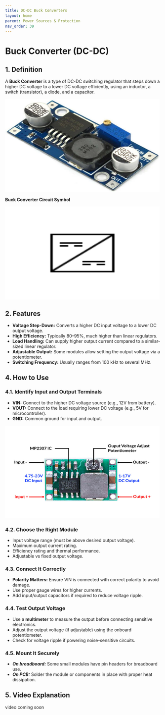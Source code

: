 ```yaml
---
title: DC-DC Buck Converters
layout: home
parent: Power Sources & Protection
nav_order: 39
---
```


# Buck Converter (DC-DC)

## 1. Definition
A **Buck Converter** is a type of DC-DC switching regulator that steps down a higher DC voltage to a lower DC voltage efficiently, using an inductor, a switch (transistor), a diode, and a capacitor.

<img src="\images\lm2596-dc-dc-buck-converter-step-down-power-module-robodo-original-imaf7pamysgtgc7u.webp" width="500" height="300" alt="buck converter">

**Buck Converter Circuit Symbol**

<img src="\images\CC-CC-converter.png" width="500" height="300" alt="buck converter symbol"> 

## 2. Features

- **Voltage Step-Down:** Converts a higher DC input voltage to a lower DC output voltage.
- **High Efficiency:** Typically 80–95%, much higher than linear regulators.
- **Load Handling:** Can supply higher output current compared to a similar-sized linear regulator.
- **Adjustable Output:** Some modules allow setting the output voltage via a potentiometer.
- **Switching Frequency:** Usually ranges from 100 kHz to several MHz.

## 4. How to Use

### 4.1. Identify Input and Output Terminals
- **VIN:** Connect to the higher DC voltage source (e.g., 12V from battery).
- **VOUT:** Connect to the load requiring lower DC voltage (e.g., 5V for microcontroller).
- **GND:** Common ground for input and output.

<img src="\images\Mini360-pinout.jpg" width="500" height="300" alt="buck converter pins">

### 4.2. Choose the Right Module
- Input voltage range (must be above desired output voltage).
- Maximum output current rating.
- Efficiency rating and thermal performance.
- Adjustable vs fixed output voltage.

### 4.3. Connect It Correctly
- **Polarity Matters:** Ensure VIN is connected with correct polarity to avoid damage.
- Use proper gauge wires for higher currents.
- Add input/output capacitors if required to reduce voltage ripple.

### 4.4. Test Output Voltage
- Use a **multimeter** to measure the output before connecting sensitive electronics.
- Adjust the output voltage (if adjustable) using the onboard potentiometer.
- Check for voltage ripple if powering noise-sensitive circuits.

### 4.5. Mount It Securely
- ***On breadboard:*** Some small modules have pin headers for breadboard use.
- ***On PCB:*** Solder the module or components in place with proper heat dissipation.

## 5. Video Explanation

video coming soon